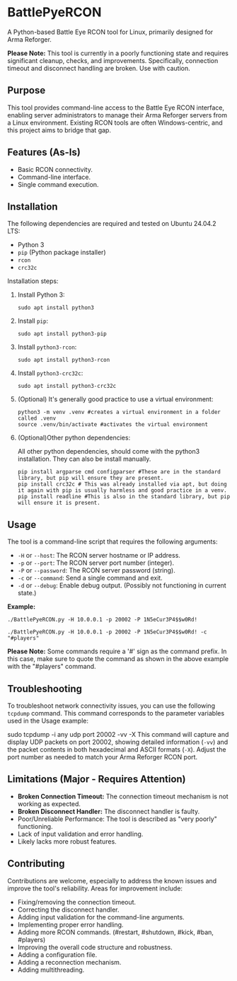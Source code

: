 # BattlePyeRCON

A Python-based Battle Eye RCON tool for Linux, primarily designed for Arma Reforger.

**Please Note:** This tool is currently in a poorly functioning state and requires significant cleanup, checks, and improvements.  Specifically, connection timeout and disconnect handling are broken. Use with caution.

## Purpose

This tool provides command-line access to the Battle Eye RCON interface, enabling server administrators to manage their Arma Reforger servers from a Linux environment.  Existing RCON tools are often Windows-centric, and this project aims to bridge that gap.

## Features (As-Is)

* Basic RCON connectivity.
* Command-line interface.
* Single command execution.


## Installation

The following dependencies are required and tested on Ubuntu 24.04.2 LTS:

* Python 3
* `pip` (Python package installer)
* `rcon`
* `crc32c`

Installation steps:

1.  Install Python 3:

    ```
    sudo apt install python3
    ```

2.  Install `pip`:

    ```
    sudo apt install python3-pip
    ```

3.  Install `python3-rcon`:

    ```
    sudo apt install python3-rcon
    ```

4.  Install `python3-crc32c`:

    ```
    sudo apt install python3-crc32c
    ```

5.  (Optional) It's generally good practice to use a virtual environment:

    ```
    python3 -m venv .venv #creates a virtual environment in a folder called .venv
    source .venv/bin/activate #activates the virtual environment
    ```

6.  (Optional)Other python dependencies:
    
    All other python dependencies, should come with the python3 installation.
    They can also be install manually.
    ```
    pip install argparse cmd configparser #These are in the standard library, but pip will ensure they are present.
    pip install crc32c # This was already installed via apt, but doing it again with pip is usually harmless and good practice in a venv.
    pip install readline #This is also in the standard library, but pip will ensure it is present.
    ```

## Usage

The tool is a command-line script that requires the following arguments:

* `-H` or `--host`:  The RCON server hostname or IP address.
* `-p` or `--port`:  The RCON server port number (integer).
* `-P` or `--password`: The RCON server password (string).
* `-c` or `--command`: Send a single command and exit.
* `-d` or `--debug`: Enable debug output. (Possibly not functioning in current state.)

**Example:**
```
./BattlePyeRCON.py -H 10.0.0.1 -p 20002 -P 1N5eCur3P4$$w0Rd!
```
```
./BattlePyeRCON.py -H 10.0.0.1 -p 20002 -P 1N5eCur3P4$$w0Rd! -c "#players"
```

**Please Note:** Some commands require a '#' sign as the command prefix. In this case, make sure to quote the command as shown in the above example with the "#players" command.


## Troubleshooting

To troubleshoot network connectivity issues, you can use the following `tcpdump` command.  This command corresponds to the parameter variables used in the Usage example:

sudo tcpdump -i any udp port 20002 -vv -X
This command will capture and display UDP packets on port 20002, showing detailed information (`-vv`) and the packet contents in both hexadecimal and ASCII formats (`-X`).  Adjust the port number as needed to match your Arma Reforger RCON port.


## Limitations (Major - Requires Attention)

* **Broken Connection Timeout:** The connection timeout mechanism is not working as expected.
* **Broken Disconnect Handler:** The disconnect handler is faulty.
* Poor/Unreliable Performance: The tool is described as "very poorly" functioning.
* Lack of input validation and error handling.
* Likely lacks more robust features.

## Contributing

Contributions are welcome, especially to address the known issues and improve the tool's reliability.  Areas for improvement include:

* Fixing/removing the connection timeout.
* Correcting the disconnect handler.
* Adding input validation for the command-line arguments.
* Implementing proper error handling.
* Adding more RCON commands. (#restart, #shutdown, #kick, #ban, #players)
* Improving the overall code structure and robustness.
* Adding a configuration file.
* Adding a reconnection mechanism.
* Adding multithreading.
